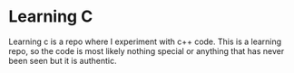 # Learning C

Learning c is a repo where I experiment with c++ code. This is a learning repo, so the code is most likely nothing special or anything that has never been seen but it is authentic.
